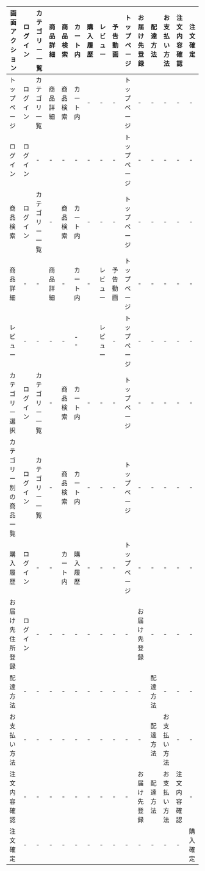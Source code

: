 |画面アクション|ログイン|カテゴリー一覧|商品詳細|商品検索|カート内|購入履歴|レビュー|予告動画|トップページ|お届け先登録|配達方法|お支払い方法|注文内容確認|注文確定|
|--------------|-------|--------------|--------|--------|-------|--------|--------|-----------|------------|--------|-----------|------------|--------|--------|
|トップページ|ログイン|カテゴリ一覧|商品詳細|商品検索|カート内|-|-|-|トップページ|-|-|-|-|-|
|ログイン|ログイン|-|-|-|-|-|-|-|トップページ|-|-|-|-|-|
|商品検索|ログイン|カテゴリー一覧|-|商品検索|カート内|-|-|-|トップページ|-|-|-|-|-|
|商品詳細|-|-|商品詳細|-|カート内|-|レビュー|予告動画|トップページ|-|-|-|-|-|
|レビュー|-|-|-|-|--||レビュー|-|トップページ|-|-|-|-|-|
|カテゴリー選択|ログイン|カテゴリー一覧|-|商品検索|カート内|-|-|-|トップページ|-|-|-|-|-|
|カテゴリー別の商品一覧|ログイン|カテゴリー一覧|-|商品検索|カート内|-|-|-|トップページ|-|-|-|-|-|
|購入履歴|ログイン|-|-|カート内|購入履歴|-|-|-|トップページ|-|-|-|-|-|
|お届け先住所登録|ログイン|-|-|-|-|-|-|-|-|お届け先登録|-|-|-|-|
|配達方法|-|-|-|-|-|-|-|-|-|-|配達方法|-|-|-|
|お支払い方法|-|-|-|-|-|-|-|-|-|-|配達方法|お支払い方法|-|-|
|注文内容確認|-|-|-|-|-|-|-|-|-|お届け先登録|配達方法|お支払い方法|注文内容確認|-|
|注文確定|-|-|-|-|-|-|-|-|-|-|-|-|-|購入確定|
